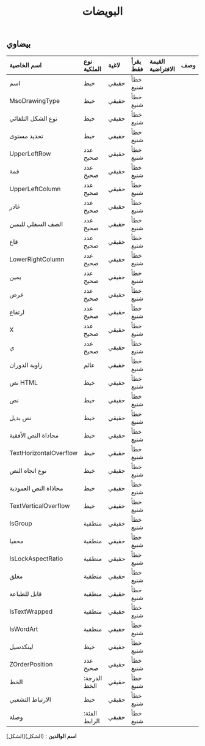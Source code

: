 ﻿---
title: البويضات
second_title: Aspose.Cells Cloud Documen
type: docs
url: /ar/specification/model/oval/
description: "Aspose.Cells مواصفات نموذج السحابة : بيضاوي. تعامل بسهولة مع Excel ومستندات جداول البيانات الأخرى التي تحتوي على ميزات مثل الفتح والتوليد والتحرير والتقسيم والدمج والمقارنة والتحويل"
weight: 50
---
## **بيضاوي**

 

| اسم الخاصية| نوع الملكية| لاغية| يقرأ فقط| القيمة الافتراضية| وصف|
|:- |:- |:- |:- |:- |:- |
| اسم| خيط| حقيقي| خطأ شنيع|||
| MsoDrawingType| خيط| حقيقي| خطأ شنيع|||
| نوع الشكل التلقائي| خيط| حقيقي| خطأ شنيع|||
| تحديد مستوى| خيط| حقيقي| خطأ شنيع|||
| UpperLeftRow| عدد صحيح| حقيقي| خطأ شنيع|||
| قمة| عدد صحيح| حقيقي| خطأ شنيع|||
| UpperLeftColumn| عدد صحيح| حقيقي| خطأ شنيع|||
| غادر| عدد صحيح| حقيقي| خطأ شنيع|||
| الصف السفلي لليمين| عدد صحيح| حقيقي| خطأ شنيع|||
| قاع| عدد صحيح| حقيقي| خطأ شنيع|||
| LowerRightColumn| عدد صحيح| حقيقي| خطأ شنيع|||
| يمين| عدد صحيح| حقيقي| خطأ شنيع|||
| عرض| عدد صحيح| حقيقي| خطأ شنيع|||
| ارتفاع| عدد صحيح| حقيقي| خطأ شنيع|||
| X| عدد صحيح| حقيقي| خطأ شنيع|||
| ي| عدد صحيح| حقيقي| خطأ شنيع|||
| زاوية الدوران| عائم| حقيقي| خطأ شنيع|||
| نص HTML| خيط| حقيقي| خطأ شنيع|||
| نص| خيط| حقيقي| خطأ شنيع|||
| نص بديل| خيط| حقيقي| خطأ شنيع|||
| محاذاة النص الأفقية| خيط| حقيقي| خطأ شنيع|||
| TextHorizontalOverflow| خيط| حقيقي| خطأ شنيع|||
| نوع اتجاه النص| خيط| حقيقي| خطأ شنيع|||
| محاذاة النص العمودية| خيط| حقيقي| خطأ شنيع|||
| TextVerticalOverflow| خيط| حقيقي| خطأ شنيع|||
| IsGroup| منطقية| حقيقي| خطأ شنيع|||
| مخفيا| منطقية| حقيقي| خطأ شنيع|||
| IsLockAspectRatio| منطقية| حقيقي| خطأ شنيع|||
| مغلق| منطقية| حقيقي| خطأ شنيع|||
| قابل للطباعة| منطقية| حقيقي| خطأ شنيع|||
| IsTextWrapped| منطقية| حقيقي| خطأ شنيع|||
| IsWordArt| منطقية| حقيقي| خطأ شنيع|||
| لينكدسيل| خيط| حقيقي| خطأ شنيع|||
| ZOrderPosition| عدد صحيح| حقيقي| خطأ شنيع|||
| الخط| الدرجة: الخط| حقيقي| خطأ شنيع|||
| الارتباط التشعبي| خيط| حقيقي| خطأ شنيع|||
| وصلة| الفئة: الرابط| حقيقي| خطأ شنيع|||

**اسم الوالدين** : (الشكل)[الشكل]